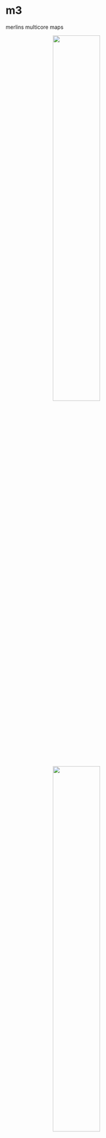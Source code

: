 # m3
merlins multicore maps


<img src="documentation/evolution_forward.gif" width="50%" style="margin-left:25%">
<img src="documentation/evolution_forward.gif" width="50%" style="margin-left:25%">
